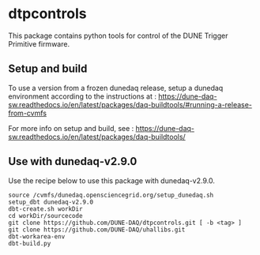# dtpcontrols

This package contains python tools for control of the DUNE Trigger Primitive firmware.

## Setup and build

To use a version from a frozen dunedaq release, setup a dunedaq environment according to the instructions at :
https://dune-daq-sw.readthedocs.io/en/latest/packages/daq-buildtools/#running-a-release-from-cvmfs

For more info on setup and build, see : 
https://dune-daq-sw.readthedocs.io/en/latest/packages/daq-buildtools/


## Use with dunedaq-v2.9.0

Use the recipe below to use this package with dunedaq-v2.9.0.

```
source /cvmfs/dunedaq.opensciencegrid.org/setup_dunedaq.sh
setup_dbt dunedaq-v2.9.0
dbt-create.sh workDir
cd workDir/sourcecode
git clone https://github.com/DUNE-DAQ/dtpcontrols.git [ -b <tag> ]
git clone https://github.com/DUNE-DAQ/uhallibs.git
dbt-workarea-env
dbt-build.py
```
